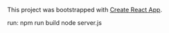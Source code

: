 This project was bootstrapped with [Create React App](https://github.com/facebookincubator/create-react-app).

run:
npm run build
node server.js